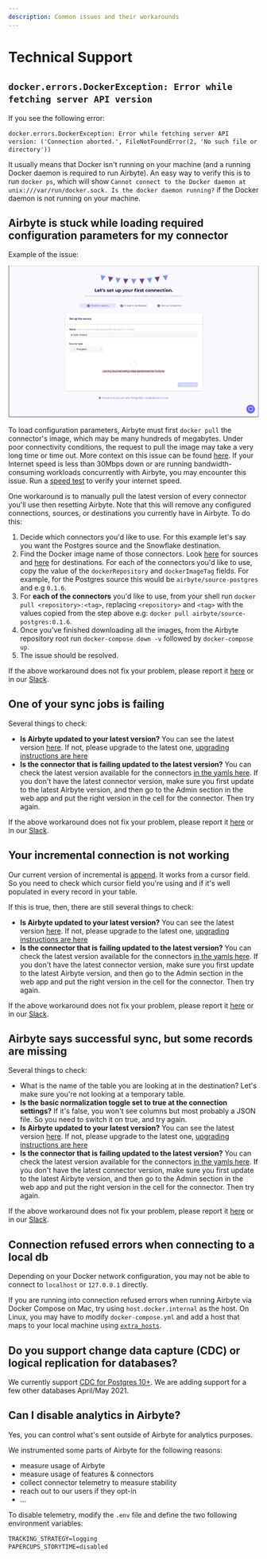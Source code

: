```yaml
---
description: Common issues and their workarounds
---
```


# Technical Support

## `docker.errors.DockerException: Error while fetching server API version`

If you see the following error:

```text
docker.errors.DockerException: Error while fetching server API
version: ('Connection aborted.', FileNotFoundError(2, 'No such file or
directory'))
```

It usually means that Docker isn't running on your machine \(and a running Docker daemon is required to run Airbyte\). An easy way to verify this is to run `docker ps`, which will show `Cannot connect to the Docker daemon at unix:///var/run/docker.sock. Is the docker daemon running?` if the Docker daemon is not running on your machine.

## Airbyte is stuck while loading required configuration parameters for my connector

Example of the issue:

![](../.gitbook/assets/faq_stuck_onboarding.png)

To load configuration parameters, Airbyte must first `docker pull` the connector's image, which may be many hundreds of megabytes. Under poor connectivity conditions, the request to pull the image may take a very long time or time out. More context on this issue can be found [here](https://github.com/airbytehq/airbyte/issues/1462). If your Internet speed is less than 30Mbps down or are running bandwidth-consuming workloads concurrently with Airbyte, you may encounter this issue. Run a [speed test](https://fast.com/) to verify your internet speed.

One workaround is to manually pull the latest version of every connector you'll use then resetting Airbyte. Note that this will remove any configured connections, sources, or destinations you currently have in Airbyte. To do this:

1. Decide which connectors you'd like to use. For this example let's say you want the Postgres source and the Snowflake destination.
2. Find the Docker image name of those connectors. Look [here](https://github.com/airbytehq/airbyte/blob/master/airbyte-config/init/src/main/resources/seed/source_definitions.yaml) for sources and [here](https://github.com/airbytehq/airbyte/blob/master/airbyte-config/init/src/main/resources/seed/destination_definitions.yaml) for destinations. For each of the connectors you'd like to use, copy the value of the `dockerRepository` and `dockerImageTag` fields. For example, for the Postgres source this would be `airbyte/source-postgres` and e.g `0.1.6`.
3. For **each of the connectors** you'd like to use, from your shell run `docker pull <repository>:<tag>`, replacing `<repository>` and `<tag>` with the values copied from the step above e.g: `docker pull airbyte/source-postgres:0.1.6`.
4. Once you've finished downloading all the images, from the Airbyte repository root run `docker-compose down -v` followed by `docker-compose up`.
5. The issue should be resolved.

If the above workaround does not fix your problem, please report it [here](https://github.com/airbytehq/airbyte/issues/1462) or in our [Slack](https://slack.airbyte.io).

## One of your sync jobs is failing

Several things to check:

* **Is Airbyte updated to your latest version?** You can see the latest version [here](https://github.com/airbytehq/airbyte/tags). If not, please upgrade to the latest one, [upgrading instructions are here](../tutorials/upgrading-airbyte.md)
* **Is the connector that is failing updated to the latest version?** You can check the latest version available for the connectors [in the yamls here](https://github.com/airbytehq/airbyte/tree/master/airbyte-config/init/src/main/resources/seed). If you don't have the latest connector version, make sure you first update to the latest Airbyte version, and then go to the Admin section in the web app and put the right version in the cell for the connector. Then try again. 

If the above workaround does not fix your problem, please report it [here](https://github.com/airbytehq/airbyte/issues/1462) or in our [Slack](https://slack.airbyte.io).

## Your incremental connection is not working

Our current version of incremental is [append](../reference/architecture/connections/incremental-append.md). It works from a cursor field. So you need to check which cursor field you're using and if it's well populated in every record in your table.

If this is true, then, there are still several things to check:

* **Is Airbyte updated to your latest version?** You can see the latest version [here](https://github.com/airbytehq/airbyte/tags). If not, please upgrade to the latest one, [upgrading instructions are here](../tutorials/upgrading-airbyte.md)
* **Is the connector that is failing updated to the latest version?** You can check the latest version available for the connectors [in the yamls here](https://github.com/airbytehq/airbyte/tree/master/airbyte-config/init/src/main/resources/seed). If you don't have the latest connector version, make sure you first update to the latest Airbyte version, and then go to the Admin section in the web app and put the right version in the cell for the connector. Then try again. 

If the above workaround does not fix your problem, please report it [here](https://github.com/airbytehq/airbyte/issues/1462) or in our [Slack](https://slack.airbyte.io).

## **Airbyte says successful sync, but some records are missing**

Several things to check:

* What is the name of the table you are looking at in the destination? Let's make sure you're not looking at a temporary table. 
* **Is the basic normalization toggle set to true at the connection settings?** If it's false, you won't see columns but most probably a JSON file. So you need to switch it on true, and try again. 
* **Is Airbyte updated to your latest version?** You can see the latest version [here](https://github.com/airbytehq/airbyte/tags). If not, please upgrade to the latest one, [upgrading instructions are here](../tutorials/upgrading-airbyte.md)
* **Is the connector that is failing updated to the latest version?** You can check the latest version available for the connectors [in the yamls here](https://github.com/airbytehq/airbyte/tree/master/airbyte-config/init/src/main/resources/seed). If you don't have the latest connector version, make sure you first update to the latest Airbyte version, and then go to the Admin section in the web app and put the right version in the cell for the connector. Then try again. 

If the above workaround does not fix your problem, please report it [here](https://github.com/airbytehq/airbyte/issues/1462) or in our [Slack](https://slack.airbyte.io).

## **Connection refused errors when connecting to a local db**

Depending on your Docker network configuration, you may not be able to connect to `localhost` or `127.0.0.1` directly.

If you are running into connection refused errors when running Airbyte via Docker Compose on Mac, try using `host.docker.internal` as the host. On Linux, you may have to modify `docker-compose.yml` and add a host that maps to your local machine using [`extra_hosts`](https://docs.docker.com/compose/compose-file/compose-file-v3/#extra_hosts).

## **Do you support change data capture (CDC) or logical replication for databases?**

We currently support [CDC for Postgres 10+](../integrations/sources/postgres.md). We are adding support for a few other databases April/May 2021.  

## **Can I disable analytics in Airbyte?**

Yes, you can control what's sent outside of Airbyte for analytics purposes.

We instrumented some parts of Airbyte for the following reasons:
- measure usage of Airbyte
- measure usage of features & connectors
- collect connector telemetry to measure stability
- reach out to our users if they opt-in
- ...

To disable telemetry, modify the `.env` file and define the two following environment variables:
```
TRACKING_STRATEGY=logging
PAPERCUPS_STORYTIME=disabled
```
